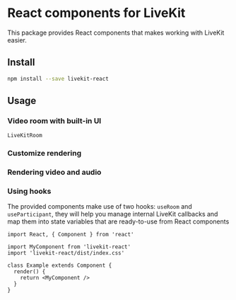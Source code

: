 # React components for LiveKit

This package provides React components that makes working with LiveKit easier.

## Install

```bash
npm install --save livekit-react
```

## Usage

### Video room with built-in UI

`LiveKitRoom`

### Customize rendering

### Rendering video and audio

### Using hooks

The provided components make use of two hooks: `useRoom` and `useParticipant`, they will help you manage internal LiveKit callbacks and map them into state variables that are ready-to-use from React components

```tsx
import React, { Component } from 'react'

import MyComponent from 'livekit-react'
import 'livekit-react/dist/index.css'

class Example extends Component {
  render() {
    return <MyComponent />
  }
}
```
